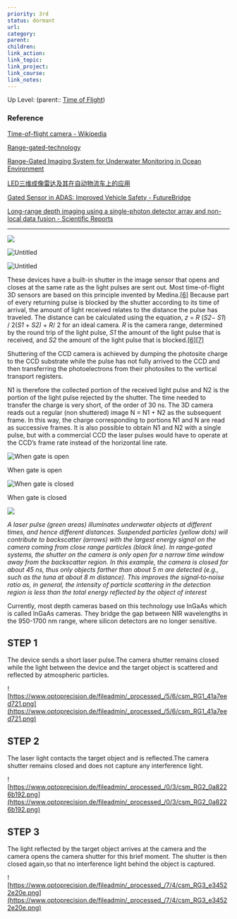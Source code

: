 ```yaml
---
priority: 3rd
status: dormant
url: 
category: 
parent: 
children: 
link_action: 
link_topic: 
link_project: 
link_course: 
link_notes: 
---
```

Up Level: (parent:: [Time of Flight](Time%20of%20Flight.md))

### Reference

[Time-of-flight camera - Wikipedia](https://en.wikipedia.org/wiki/Time-of-flight_camera#:~:text=Range%20gated%20imagers)

[Range-gated-technology](https://www.optoprecision.de/en/security-systems/products/multi-sensor-systems/range-gated-technology.html)

[Range-Gated Imaging System for Underwater Monitoring in Ocean Environment](https://www.mdpi.com/2071-1050/11/1/162)

[LED三维成像雷达及其在自动物流车上的应用](http://www.doc88.com/p-3465234160035.html)

[Gated Sensor in ADAS: Improved Vehicle Safety - FutureBridge](https://www.futurebridge.com/industry/perspectives-mobility/gated-sensor-in-adas-improved-vehicle-safety/)

[Long-range depth imaging using a single-photon detector array and non-local data fusion - Scientific Reports](https://www.nature.com/articles/s41598-019-44316-x)

---

![](Range%20Gated%20Imager/Untitled.png)

![Untitled](Range%20Gated%20Imager/Untitled%201.png)

![Untitled](Range%20Gated%20Imager/Untitled%202.png)

These devices have a built-in shutter in the image sensor that opens and closes at the same rate as the light pulses are sent out. Most time-of-flight 3D sensors are based on this principle invented by Medina.[[6]](https://en.wikipedia.org/wiki/Time-of-flight_camera#cite_note-Medina,_Antonio-6) Because part of every returning pulse is blocked by the shutter according to its time of arrival, the amount of light received relates to the distance the pulse has traveled. The distance can be calculated using the equation, *z* = *R* (*S2*− *S1*) / 2(*S1* + *S2)* + *R*/ 2 for an ideal camera. *R* is the camera range, determined by the round trip of the light pulse, *S1* the amount of the light pulse that is received, and *S2* the amount of the light pulse that is blocked.[[6]](https://en.wikipedia.org/wiki/Time-of-flight_camera#cite_note-Medina,_Antonio-6)[[7]](https://en.wikipedia.org/wiki/Time-of-flight_camera#cite_note-Medina_A,_Gay%C3%A1_F,_and_Pozo_F-7)

Shuttering of the CCD camera is achieved by dumping the photosite charge to the CCD substrate while the pulse has not fully arrived to the CCD and then transferring the photoelectrons from their photosites to the vertical transport registers. 

N1 is therefore the collected portion of the received light pulse and N2 is the portion of the light pulse rejected by the shutter. The time needed to transfer the charge is very short, of the order of 30 ns. The 3D camera reads out a regular (non shuttered) image N = N1 + N2 as the subsequent frame. In this way, the charge corresponding to portions N1 and N are read as successive frames. It is also possible to obtain N1 and N2 with a single pulse, but with a commercial CCD the laser pulses would have to operate at the CCD’s frame rate instead of the horizontal line rate.

![When gate is open](Range%20Gated%20Imager/Screenshot_from_2022-06-29_18-07-18.png)

When gate is open

![When gate is closed](Range%20Gated%20Imager/Screenshot_from_2022-06-29_18-06-45.png)

When gate is closed

![](Range%20Gated%20Imager/Untitled%203.png)

_A laser pulse (green areas) illuminates underwater objects at different times, and hence different distances. Suspended particles (yellow dots) will contribute to backscatter (arrows) with the largest energy signal on the camera coming from close range particles (black line). In range‐gated systems, the shutter on the camera is only open for a narrow time window away from the backscatter region. In this example, the camera is closed for about 45 ns, thus only objects farther than about 5 m are detected (e.g., such as the tuna at about 8 m distance). This improves the signal‐to‐noise ratio as, in general, the intensity of particle scattering in the detection region is less than the total energy reflected by the object of interest_

Currently, most depth cameras based on this technology use InGaAs which is called InGaAs cameras.  They bridge the gap between NIR wavelengths in the 950-1700 nm range, where silicon detectors are no longer sensitive.

## STEP 1

The device sends a short laser pulse.The camera shutter remains closed while the light between the device and the target object is scattered and reflected by atmospheric particles.

![https://www.optoprecision.de/fileadmin/_processed_/5/6/csm_RG1_41a7eed721.png](https://www.optoprecision.de/fileadmin/_processed_/5/6/csm_RG1_41a7eed721.png)

## STEP 2

The laser light contacts the target object and is reflected.The camera shutter remains closed and does not capture any interference light.

![https://www.optoprecision.de/fileadmin/_processed_/0/3/csm_RG2_0a8226b192.png](https://www.optoprecision.de/fileadmin/_processed_/0/3/csm_RG2_0a8226b192.png)

## STEP 3

The light reflected by the target object arrives at the camera and the camera opens the camera shutter for this brief moment. The shutter is then closed again,so that no interference light behind the object is captured.

![https://www.optoprecision.de/fileadmin/_processed_/7/4/csm_RG3_e34522e20e.png](https://www.optoprecision.de/fileadmin/_processed_/7/4/csm_RG3_e34522e20e.png)